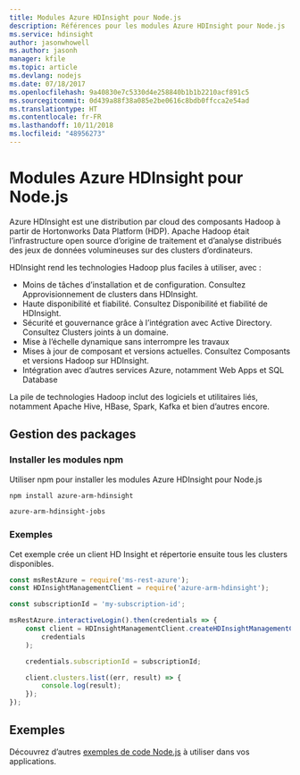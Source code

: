 ```yaml
---
title: Modules Azure HDInsight pour Node.js
description: Références pour les modules Azure HDInsight pour Node.js
ms.service: hdinsight
author: jasonwhowell
ms.author: jasonh
manager: kfile
ms.topic: article
ms.devlang: nodejs
ms.date: 07/18/2017
ms.openlocfilehash: 9a40830e7c5330d4e258840b1b1b2210acf891c5
ms.sourcegitcommit: 0d439a88f38a085e2be0616c8bdb0ffcca2e54ad
ms.translationtype: HT
ms.contentlocale: fr-FR
ms.lasthandoff: 10/11/2018
ms.locfileid: "48956273"
---
```

# <a name="azure-hdinsight-modules-for-nodejs"></a>Modules Azure HDInsight pour Node.js

Azure HDInsight est une distribution par cloud des composants Hadoop à partir de Hortonworks Data Platform (HDP). Apache Hadoop était l’infrastructure open source d’origine de traitement et d’analyse distribués des jeux de données volumineuses sur des clusters d’ordinateurs.

HDInsight rend les technologies Hadoop plus faciles à utiliser, avec :
- Moins de tâches d’installation et de configuration. Consultez Approvisionnement de clusters dans HDInsight.
- Haute disponibilité et fiabilité. Consultez Disponibilité et fiabilité de HDInsight.
- Sécurité et gouvernance grâce à l’intégration avec Active Directory. Consultez Clusters joints à un domaine.
- Mise à l’échelle dynamique sans interrompre les travaux
- Mises à jour de composant et versions actuelles. Consultez Composants et versions Hadoop sur HDInsight.
- Intégration avec d’autres services Azure, notamment Web Apps et SQL Database

La pile de technologies Hadoop inclut des logiciels et utilitaires liés, notamment Apache Hive, HBase, Spark, Kafka et bien d’autres encore. 

## <a name="management-package"></a>Gestion des packages

### <a name="install-the-npm-modules"></a>Installer les modules npm

Utiliser npm pour installer les modules Azure HDInsight pour Node.js

```bash
npm install azure-arm-hdinsight
```

```bash
azure-arm-hdinsight-jobs
```

### <a name="example"></a>Exemples 

Cet exemple crée un client HD Insight et répertorie ensuite tous les clusters disponibles. 

```javascript
const msRestAzure = require('ms-rest-azure');
const HDInsightManagementClient = require('azure-arm-hdinsight');

const subscriptionId = 'my-subscription-id';

msRestAzure.interactiveLogin().then(credentials => {
    const client = HDInsightManagementClient.createHDInsightManagementClient(
        credentials
    );

    credentials.subscriptionId = subscriptionId;

    client.clusters.list((err, result) => {
        console.log(result);
    });
});
```

## <a name="samples"></a>Exemples

Découvrez d’autres [exemples de code Node.js](https://azure.microsoft.com/resources/samples/?platform=nodejs) à utiliser dans vos applications.
